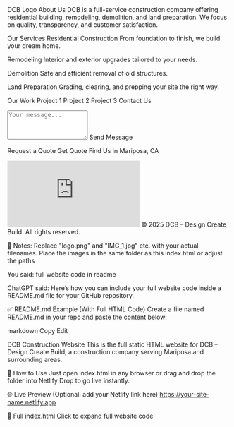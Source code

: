 <title>DCB – Design Create Build</title> <script src="https://cdn.tailwindcss.com"></script>
DCB Logo
About Us
DCB is a full-service construction company offering residential building, remodeling, demolition, and land preparation. We focus on quality, transparency, and customer satisfaction.

Our Services
Residential Construction
From foundation to finish, we build your dream home.

Remodeling
Interior and exterior upgrades tailored to your needs.

Demolition
Safe and efficient removal of old structures.

Land Preparation
Grading, clearing, and prepping your site the right way.

Our Work
Project 1 Project 2 Project 3
Contact Us
<textarea name="message" placeholder="Your message..." class="w-full p-3 border border-gray-300 rounded" rows="4" required></textarea> Send Message
Request a Quote
Get Quote
Find Us in Mariposa, CA
<iframe class="w-full h-full rounded-lg shadow" frameborder="0" style="border:0" src="https://www.google.com/maps/embed?pb=!1m18!1m12!1m3!1d3088.1380063138775!2d-119.96658662426628!3d37.48455372815426!2m3!1f0!2f0!3f0!3m2!1i1024!2i768!4f13.1!3m3!1m2!1s0x8096e16c30c9cd21%3A0x6fc10a426c7e6d77!2sMariposa%2C%20CA%2095338!5e0!3m2!1sen!2sus!4v1720285643556" allowfullscreen="" loading="lazy" referrerpolicy="no-referrer-when-downgrade"></iframe>
© 2025 DCB – Design Create Build. All rights reserved.

📝 Notes: Replace "logo.png" and "IMG_1.jpg" etc. with your actual filenames.
Place the images in the same folder as this index.html or adjust the paths

You said: full website code in readme

ChatGPT said: Here’s how you can include your full website code inside a README.md file for your GitHub repository.

✅ README.md Example (With Full HTML Code) Create a file named README.md in your repo and paste the content below:

markdown Copy Edit

DCB Construction Website
This is the full static HTML website for DCB – Design Create Build, a construction company serving Mariposa and surrounding areas.

🔧 How to Use
Just open index.html in any browser or drag and drop the folder into Netlify Drop to go live instantly.

🌐 Live Preview
(Optional: add your Netlify link here)
https://your-site-name.netlify.app

📄 Full index.html
Click to expand full website code
